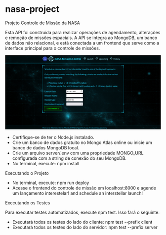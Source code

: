 # nasa-project

Projeto Controle de Missão da NASA


Esta API foi construída para realizar operações de agendamento, alterações e remoção de missões espaciais. A API se integra ao MongoDB, um banco de dados não relacional, e está conectada a um frontend que serve como a interface principal para o controle de missões.

![Home Page](imgs\homepage.png)


* Certifique-se de ter o Node.js instalado.
* Crie um banco de dados gratuito no Mongo Atlas online ou inicie um banco de dados MongoDB local.
* Crie um arquivo server/.env com uma propriedade MONGO_URL configurada com a string de conexão do seu MongoDB.
* No terminal, execute: npm install

Executando o Projeto

* No terminal, execute: npm run deploy
* Acesse o frontend do controle de missão em localhost:8000 e agende um lançamento interestelar!
and schedule an interstellar launch!

Executando os Testes

Para executar testes automatizados, execute npm test. Isso fará o seguinte:

* Executará todos os testes do lado do cliente: npm test --prefix client
* Executará todos os testes do lado do servidor: npm test --prefix server




